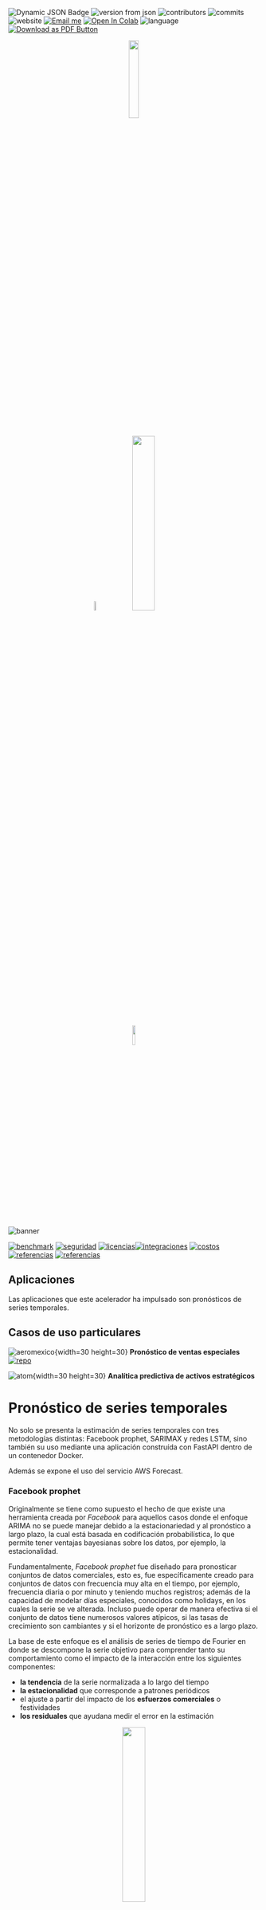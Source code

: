 ![Dynamic JSON Badge](https://img.shields.io/badge/dynamic/json?url=https%3A%2F%2Fraw.githubusercontent.com%2FAI-ML-Lab%2Fresources%2Fmain%2Fproperties.json&query=%24.repo.ac_forecast%5B0%5D.version&logo=bitbucket&label=version&labelColor=1A3B47) ![version from json](https://img.shields.io/badge/dynamic/json?url=https%3A%2F%2Fraw.githubusercontent.com%2FAI-ML-Lab%2Fresources%2Fmain%2Fproperties.json&query=%24.repo.ac_forecast%5B%3F(%40.version%20%3D%3D%20'0.1.0')%5D.usos&label=usos%20en%20proyecto&labelColor=1A3B47) ![contributors](https://img.shields.io/badge/contributors-2-79C5B4?&labelColor=1A3B47) ![commits](https://img.shields.io/badge/commits-59-79C5B4?&labelColor=1A3B47) ![website](https://img.shields.io/website/http/ailyn.link?&labelColor=1A3B47&label=demo) [![Email me](https://img.shields.io/badge/Email%20me-1A3B47)](mailto:eejimenez@minsait.com) [![Open In Colab](https://colab.research.google.com/assets/colab-badge.svg)](https://colab.research.google.com/drive/1EgAr7ZjzZe1DdlqQsHluX20i5GCZu_rV?usp=sharing) ![language](https://img.shields.io/badge/language-python-blue)
[![Download as PDF Button](https://img.shields.io/badge/Download%20%20pdf-EF3939?style=flat&logo=adobeacrobatreader&logoColor=white&color=black&labelColor=ec1c24)](https://mdtopdf.up.railway.app/convertPdf?url=https://raw.githubusercontent.com/AI-ML-Lab/resources/main/Readme.md)
<p align="center">
<img src="/../images/wh.png"width=20%>
<p align="center" href=>
    <img src="..images/m_dimensiones.gif"width=7%>
    <img src="../images/m_lab.png" width=30%>
<p align="center">
<img src="/..images/wh.png"width=10%>

![banner](images/m_banner-acpronosticos.png)

<a name="toc"></a>


[![benchmark](images/card_benchmark.png)](#bench) [![seguridad](images/card_seguridad.png)](#sec) [![licencias](images/card_licencias.png)](#lic)[![integraciones](images/card_integraciones.png)](#int) [![costos](images/card_costos.png)](#cost) [![referencias](images/card_referencias.png)](#ref) [![referencias](images/card_tiempo.png)](#acel)

<a name="ap"></a>
## Aplicaciones

Las aplicaciones que este acelerador ha impulsado son pronósticos de series temporales.

## **Casos de uso particulares**


![aeromexico](images/ap_aeromexico.png){width=30 height=30} **Pronóstico de ventas especiales** [![repo](https://img.shields.io/badge/proyecto-blue?logo=bitbucket)](https://bitbucket.indra.es/projects/GT_PLAIMX/repos/pr_aeromexico-pronostico/browse)

![atom](images/ap_atom.png){width=30 height=30} **Analítica predictiva de activos estratégicos**

# Pronóstico de series temporales

No solo se presenta la estimación de series temporales con tres metodologías distintas: Facebook prophet, SARIMAX y redes LSTM, sino también su uso mediante una aplicación construída con FastAPI dentro de un contenedor Docker.

Además se expone el uso del servicio AWS Forecast.

### Facebook prophet

Originalmente se tiene como supuesto el hecho de que existe una herramienta creada por _Facebook_ para aquellos casos donde el enfoque ARIMA no se puede manejar debido a la estacionariedad y al pronóstico a largo plazo, la cual está basada en codificación probabilística, lo que permite tener ventajas bayesianas sobre los datos, por ejemplo, la estacionalidad.

Fundamentalmente, _Facebook prophet_ fue diseñado para pronosticar conjuntos de datos comerciales, esto es, fue específicamente creado para conjuntos de datos con frecuencia muy alta en el tiempo, por ejemplo, frecuencia diaria o por minuto y teniendo muchos registros; además de la capacidad de modelar días especiales, conocidos como holidays, en los cuales la serie se ve alterada. Incluso puede operar de manera efectiva si el conjunto de datos tiene numerosos valores atípicos, si las tasas de crecimiento son cambiantes y si el horizonte de pronóstico es a largo plazo.

La base de este enfoque es el análisis de series de tiempo de Fourier en donde se descompone la serie objetivo para comprender tanto su comportamiento como el impacto de la interacción entre los siguientes componentes:

+ **la tendencia** de la serie normalizada a lo largo del tiempo
+ **la estacionalidad** que corresponde a patrones periódicos
+ el ajuste a partir del impacto de los **esfuerzos comerciales** o festividades
+ **los residuales** que ayudana medir el error en la estimación

<p align = "center">
    <img src="reports/figures/descomposicion_serie.png "width=30%>


### SARIMAX

Ciertamente existen distintas metodologías para pronosticar según el tipo de información con la que se cuente, lo que se necesite analizar o cómo se quiere abordar el problema. SARIMAX son un conjunto de modelos populares por su éxito en la **predicción a corto plazo**, los cuales además tratan de realizar previsiones utilizando únicamente como información la contenida en los valores pasados de la propia serie temporal, dando la opción de _agregar una variable externa_ diferente para ayudar a medir la variable objetivo o endógena.


### Redes neuronales recurrentes LSTM o Long Short Term Memory 

Las redes neuronales artificiales son adecuadas para muchas tareas de reconocimiento de patrones y aprendizaje automático, es por esta razón que se ha buscado una aproximación en series temporales, tanto univariadas como con variables exógenas. Sin embargo, se debe tener en cuenta que no hay un método establecido para definir la red, el número de neuronas y/o de capas, por lo que la mayoría de la veces las estimaciones se basan en definir modelos a prueba y error.

<a name="bench"></a>
## Benchmark
[:arrow_up:](#toc)

Como se ha mencionado arriba, el propósito de este repositorio es mostrar tres de las técnicas/herramientas más populares que se utilizan actualmente para pronósticar una serie de tiempo. Si bien los resultados de cada modelo dependerán del caso de uso a tratar a continuación se muestra una aproximación que ayudará a evaluar su desempeño:

* Se trata una serie temporal de ventas diarias de un negocio
* Se observa estacionalidad semanal, lo cual sugiere que en fines de semana la venta es mayor
* Se tienen 2 años 8 meses de información histórica
* Se toma el 30% de los registros como conjunto de validación

<p align = "center">
   <img src="reports/figures/9M.png "width=40%>
   <img src="reports/figures/9Merror.png "width=41%>
<p align = "center"> Prophet presenta menos RMSE


<p align = "center">
   <img src="reports/figures/1M.png "width=42%>
   <img src="reports/figures/1Merror.png "width=46%>
<p align = "center"> SARIMAX define un mejor modelo, según la medida de error

<p align = "center">
   <img src="reports/figures/erroresId.png "width=35%>

<p align = "center">
   <img src="reports/figures/erroresPorcentaje.png "width=20%>

<p align = "center"> Precisión de cada modelo

| SARIMAX | Prophet| Redes LSTM |
|------------------------|------------------------|------------------------|
|Es el proceso clásico y *llega* a ser muy bueno para grandes rangos de tiempo|Capacidad de modelar días especiales en los cuales la serie se ve alterada | Suele ser complicado construir la red, es decir, hallar la dimensión óptima para lograr buenos resultados |
|Según el comportamiento de los datos, **encontrar y construir** ‘las mejores’ **variables exógenas** que logren capturar el comportamiento **puede ser tardado.** | La construcción de regresores y estacionalidades condicionales ayuda a capturar mejor el comportamiento de los datos (exógenas). Las variables regresoras distribuyen su peso de manera uniforme sobre las fechas sobre las cuales esté definida| A diferencia de ARIMA o Prophet, no se basan en suposiciones específicas sobre los datos, como la estacionariedad de series temporales o la existencia patrones|
|Suele ser mejor que otros procesos cuando se tiene muy poca información histórica|Diseñado específicamente para tratar series temporales de negocios, i.e. aquellas con frecuencia alta y con muchos registros
|Cada que se ajuste un modelo es importante observar y **tratar los valores extremos**| Puede operar de manera efectiva si el conjunto de datos tiene numerosos valores atípicos


En resumen:

<p align = "center">
    <img src="reports/figures/comparacionModelos.png "width=60%>




## Escalabilidad
[:arrow_up:](#toc)

La solución implementada en nube mejora no solo la precisión de pronósticos de series temporales, sino que también los produce automáticamente y genera paneles de visualización, ofreciendo una interaz rápida.

### Beneficios

* Facilitar el proceso de ingesta, modelado y pronóstico 
* Monitorizar los pronósticos de manera sencilla enviando correos electrónicos a los usuarios cuando ocurran éxitos o fallos
* Facilitar el análisis al combinar los datos de entrada y los resultados del pronóstico en un Análisis de Amazon QuickSight o en un Jupyter Notebook de Amazon SageMaker

<a name="cost"></a>

**Claramente, según el caso de uso y recursos sobre los cuales un proyecto se desarrolle se pueden adecuar los servicios.** 

A continuación se presentan tres posibles arquitecturas. Cabe mencionar que en ninguna se genera una notificación de evento de Amazon S3 mediante AWS Lambda que se invoque cuando se carguen nuevos conjuntos de datos al inicio del proceso, esto debido a que **este activo se tiene pensado para pronósticos generados cada cierto tiempo, no de manera recurrente <sup>1</sup> aún si los datos se actualizan con mayor frecuencia.**

<p align = "center"><strong>Comparativa de arquitecturas</strong>
<p align = "center">
    <img src="reports\figures\architectureEC2.png"width=30%>
    <img src="reports\figures\architecture_AWSF.png"width=30%>
    <img src="reports\figures\architectureSM.png" width=30%>
<p align = "center">    
    <img src="reports\figures\preciosEC2.png"width=30%>
    <img src="reports\figures\preciosAWSF.png"width=30%>
    <img src="reports\figures\preciosSM.png"width=30%>


<p align = "center">Propuestas y sus costos para endpoints de pronósticos de series temporales con AWS EC2, AWS Forecast y AWS SageMaker, respectivamente.

<sup>2</sup> El nivel gratuito de AWS (AWS Free Tier) te permite tener un límite mensual de hasta 10,000 pronósticos de series temporales, hasta 10 GB de almacenamiento y hasta 10 horas de tiempo de entrenamiento. El nivel gratuito de Amazon Forecast es válido durante los primeros dos meses de uso.

<sup>3</sup> La tabla de Amazon Athena que representa la salida de pronósticos combinados está limitada al tamaño acumulativo máximo de todos los archivos en Amazon S3 (actualmente 30 GB para conjuntos de datos de Amazon Forecast).

Las tres arquitecturas expuestas muestran **mayor resiliencia** ya que están basadas en las mejores prácticas de AWS, en las cuales por segurdidad y fiabilidad se sugiere el uso no solo de una única zona de disponibilidad. Además, proponen el uso servicios como AWS QucikSight y Athena para realizar tanto consultas como análisis de las predicciones y obtener visualizaciones. A continuación se presentan propuestas generales.

<p align = "center"><strong>Comparativa de arquitecturas según la frecuencia de eventos</strong>
<p align = "center">
    <img src="reports\figures\architecture.png"width=45%>
    <img src="reports\figures\architectureEvents.png"width=45%>

<p align = "center">

| Arquitectura basada en trigger manual | Arquitectura basada en trigger automático|
|------------------------|------------------------|
| Para casos en los cuales el pronóstico no se realiza de manera frecuente             | Diseñada para ejecutarse cada que se detecte nueva información             |
|1. Obtención de los datos tanto manuales, de otras nubes o de AWS Redshift, esto se guardarán en un bucket de S3: Raw              | 1. **Amazon S3** para almacenar la información manual que se encuentre fuera de la nube y uso de RedShift como dataWarehouse              |
| 2. AWS Step Functions que combina una serie de funciones definidas mediante Jobs de Glue, las cuales limpian la información, entrenan e implementan los modelos            | 2. Una **notificación de evento de Amazon S3** que se invoca cuando se cargan nuevos conjuntos de datos en el bucket o en el datawarehouse relacioando             |
| 3. Trigger manual que permitirá ejecutar los procesos definidos en **Glue Jobs**             | 3. **AWS Step Functions** que combina una serie de funciones definidas mediante **Jobs de Glue**, las cuales entrenan e implementan los modelos. Todas las funciones de AWS Step Functions se registran en **CloudWatch**              |
| 4. Todas las acciones de AWS Step Functions se registran en CloudWatch              | 4. Una suscripción por correo electrónico a **AWS Simple Notification Service** que notifica a los usuarios los resultados de AWS Step Functions.              |
| 5. Buckets de S3 para concentrar los datos de las distintas fuentes (ver 1), para almacenar los datos preprocesados y los resultados finales |5. Buckets de S3 para almacenar el preprocesamiento como los resultados pronosticados|

<p align = "center">
    <img src="reports\figures\preciosNFreq.png"width=30%>
    <img src="reports\figures\preciosFreq.png"width=30%>

## Contenedor


Para la ejecución de la aplicación con Docker primero se debe crear una imagen con la sentencia `docker build -t nombre_de_la_imagen .`, siempre usando el ambiente virtual que contenga los requerimientos necesarios (api_requirements.txt), y mediante `docker run -p 8000:8000 -t -i nombre_de_la_imagen` Docker ejecuta un contenedor basado en la imagen *nombre_de_la_imagen* creada desde el puerto interno 8000 al puerto externo 8000. Finalmente se ingresa `http://localhost:8000/docs` en el explorador.


## API

La aplicación creada mediante FastAPI que se ejecuta con Docker fue desarrollada en los scripts *main* y *service* que se encuentran en *src*. En ellos se definen los siguientes métodos según el tipo de modelo a aplicar y cuentan con la opción de cargar información no solo cuando ésta se encuentra en local sino también cuando se encuentra en buckets de S3.


### Facebook prophet

Generación de predicciones basadas en la librería de Facebook

1. **prophet_model()** mediante validación cruzada busca los **mejores hiperparámetros** para el modelo y los devuelve. Además, guarda el **dataframe con las predicciones generadas** en la ruta especificada, el **modelo en formato .json y los gráficos de estimación y descomposición de la serie** dado el horizonte de pronóstico que se especifique

2. **train_prophet()** construye **el mejor modelo y lo guarda como .json** en una ruta dada. Al igual que en *prophet_model()* **muestra un mensaje con los mejores hiperparámetros** encontrados mediante validación cruzada

3. **test_prophet()** es el complemento de *train_prophet()* ya que permite obtener las **predicciones** basadas en un modelo que se pasa como parámetro. Dichos resultados son guardados como **parquet** en la ruta especificada, también los **gráficos de descomposición y estimación de la serie**

![Output prophet](reports/figures/prophet_fastAPI.png)

Ejemplo de mensajes de salida si ningún error fue generado. Se muestran las especificaciones sobre las que el modelo fue entrenado.

### SARIMAX

Funciones que ayudan y orientan al experto en la toma de decisiones para seleccionar el modelo SARIMAX que considere más conveniente. Cabe mencionar que ésta metodología suele ser más demandante dada la atención estadística que requiere al momento de verificar el cumplimiento de los supuestos sobre los cuales se desarrolla, por lo que se conoce como iterativa:

1. **season_periodogram()** devuelve un **mensaje con el valor del periodo** (estacionalidad) de una serie temporal en caso de que sea díficil identificar

2. **sarimax_order()** crea una carpeta llamada *sarimaxOrder_{YYYY-mm-dd}* en donde se guarda el **gráfico de la serie objetivo y los autocorrelogramas de la versión estacionaria** de la misma. Además, como mensaje devuelve el **orden de las diferencias** tanto de la parte regular -d- como de la estacional -D-, ésta la última en caso de que se identifique componente estacional

3. **best_sarimax()** gracias a los autocorrelogramas obtenidos en *sarimax_order()* se puede definir un punto de partida para comenzar a iterar sobre los argumentos que recibe ésta función ya que con base en Box-Jenkins se imprime una **lista con los posibles modelos de estimación a corto plazo**, esto es, aquellos que cumplen que todos sus coeficientes son significativamente distintos de cero. De dicha lista el experto puede seleccionar el modelo que mejor considere y comenzar el análisis de residuales, también puede analizar los **gráficos generados** en la carpeta *bestSarimax_{YYYY-mm-dd}*. Por cada modelo se generan tres plots pues mediante 3-fold cross validation es cómo se obtienen las métricas, como RMSE, que ayudan a tomar decisiones

4. **rolling_best_sarimax()** funciona de manera similar a *best_sarimax()*, pero en este caso para realizar la validación cruzada se toma observación por observación, es decir, con el conjunto de entrenamiento pronostica un solo valor, después dicho valor pasa a ser parte del entrenamiento y vuelve a pronósticar la siguiente observación, es por esto que es más tardado y costoso computacionalmente. 

5. en **residuals()** una vez seleccionados los órdenes del modelo, se analizan los residuales del mismo para verificar que los supuestos se satisfacen (homocedasticidad, independencia, estacionariedad y normalidad), de no ser así, se tiene que elegir otro modelo que sí los cumpla. Por ello, se muestra un **mensaje que indica si las hipótesis se han cumplido** y en la carpeta *residuals_{YYYY-mm-dd}* se guardan **los autocorrelogramas** para identificar correlación de manera gráfica y un **qqplot** para normalidad

6. cuando ya se tenga un modelo final con los requerimientos necesarios, se puede estimar una predicción a corto plazo, **forecast_SARIMAX()** permite obtener no solo las estimaciones sino también sus bandas de confianza al 1-&alpha; %, guardando los **resultados en formato .parquet y de manera gráfica** en una carpeta llamada *sarimaxForecasting_{YYYY-mm-dd}*

### Redes neuronales recurrentes LSTM o Long Short Term Memory 

Existen dos scripts según el caso de uso sobre el cual se necesite trabajar:

1. Dentro de *src -> models -> rnn_univariate_model* **univariate_rnn_model()** es la función para obtener las predicciones de una serie temporal univariante mediante redes neuronales recurrentes. En la carpeta *univariateRNN_{YYYY-mm-dd}* guarda el **modelo en formato .h5, los pronósticos en formato .parquet y tres gráficos con la serie objetivo, la función de pérdida y las predicciones**, respectivamente.

2. Dentro de *src -> models -> rnn_multivariate_model* **multivariate_rnn_model()** realiza y guarda los resultados en el mismo formato que el anterior, pero aplicado a modelos que requieran variables exógenas


> Cuando se quiera ejecutar sin el uso de Docker basta correr la sentencia `uvicorn src.service:app --reload` dentro del ambiente virtual creado y abrir el explorador en `http://localhost:8000/docs`, esto mostrará la siguiente interfaz de usuario creada con Swagger: 


<p align = "center">
   <img src="reports/figures/fastAPI.png "width=38%>
   <img src="reports/figures/fastAPI_tryItOut.png "width=45%>
<p align = "center"> La documentación se explica en los esquemas (izquierda). El botón <strong> try it out </strong> permite usar las funciones (derecha)


También se puede entrar a `http://localhost:8000/redoc` en el explorador y con **try** ejecutar las pruebas necesarias:
<p align = "center">
<img src="reports/figures/reDoc.png "width=65%>

Cuando los parámetros requeridos sean rutas, éstas deben ser escritas con diagonales invertidas para separar los directorios, ya sea `\` o `\\`, según el caso.



En caso de que se utilice Docker para su ejecución primero se debe crear una imagen con la sentencia `docker build -t nombre_de_la_imagen .`, siempre usando el ambiente virtual que contenga los requerimientos necesarios (api_requirements.txt), y mediante `docker run -p 8000:8000 -t -i nombre_de_la_imagen` Docker ejecuta un contenedor basado en la imagen *nombre_de_la_imagen* creada desde el puerto interno 8000 al puerto externo 8000. Finalmente se ingresa `http://localhost:8000/docs` en el explorador.


Organización
------------

    ├── Makefile                    <- Makefile with commands like `make data` or `make train`
    ├── README.md                   <- The top-level README for developers using this project.
    |
    ├── data                        <- Included in the .gitignore file for security of data
    │   ├── external                <- Data from third party sources.
    │   ├── interim                 <- Intermediate data that has been transformed.
    │   ├── processed               <- The final, canonical data sets for modeling.
    │   └── raw                     <- The original, immutable data dump.
    │
    ├── docs                        <- A default Sphinx project; see sphinx-doc.org for details
    │
    ├── models                      <- Trained and serialized models, model predictions, or model summaries
    │
    ├── notebooks                   <- Jupyter notebooks. Naming convention is a number (for ordering),
    │                               the creator's initials, and a short `-` delimited description, e.g.
    │                               `1.0-jqp-initial-data-exploration`.
    │
    ├── references                  <- Data dictionaries, manuals, and all other explanatory materials.
    │
    ├── reports                     <- Generated analysis as HTML, PDF, LaTeX, etc.
    │   └── figures                     <- Generated graphics and figures to be used in reporting
    │
    ├── project_requirements.txt    <- The requirements file for reproducing the project environment, that means
    |                               not using fastAPI, e.g. generated with `pip freeze > project_requirements.txt`
    |
    ├── api_requirements.txt        <- The requirements file for reproducing the api environment using fastAPI
    │
    ├── setup.py                    <- makes project pip installable (pip install -e .) so src can be imported
    ├── src                         <- Source code for use in this project.
    │   ├── main.py                 <- Functions definition for fastAPI
    |   ├── service.py              <- API structure definition
    |   ├── get_custom_redoc_html.py   <- redoc documentation structure definition
    │   │
    │   ├── data                    <- Scripts to download or generate data
    │   │   └── make_dataset.py
    │   │
    │   ├── features                <- Scripts to turn raw data into features for modeling
    │   │   └── build_features.py
    │   │
    │   ├── models                  <- Scripts to train models and then use trained models to make
    │   │                           predictions
    │   │
    │   └── utils                   <- Scripts to define other functions for help
    │           ├── aws_s3.py       <- Upload a file to an S3 bucket
    |           ├── fcs_util.py     <- Functions used with AWSForecast
    |           ├── reg.py          <- Functions to define regresors in prophet models, if required    
    │           └── season.py       <- Functions to define conditional seasonality in prophet models, if required 
    |           
    └── Dockerfile                  <- Commands to assemble a docker image


--------

<p><small>Project based on the <a target="_blank" href="https://drivendata.github.io/cookiecutter-data-science/">cookiecutter data science project template</a>. #cookiecutterdatascience</small></p>
